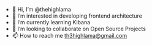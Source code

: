 - 👋 Hi, I’m @thehighlama
- 👀 I’m interested in developing frontend architecture
- 🌱 I’m currently learning Kibana
- 💞️ I’m looking to collaborate on Open Source Projects
- 📫 How to reach me th3highlama@gmail.com
